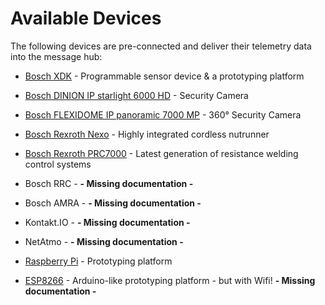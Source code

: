 # Available Devices

The following devices are pre-connected and deliver their telemetry data into the message hub:

- [Bosch XDK](BCX17_Bosch_XDK110.md) - Programmable sensor device & a prototyping platform
- [Bosch DINION IP starlight 6000 HD](BCX17_Bosch_DINION_IP_starlight_6000_HD.md) - Security Camera
- [Bosch FLEXIDOME IP panoramic 7000 MP](BCX17_Bosch_FLEXIDOME_IP_panoramic_7000_MP) - 360° Security Camera 
- [Bosch Rexroth Nexo](BCX17_Bosch_Nexo.md) - Highly integrated cordless nutrunner
- [Bosch Rexroth PRC7000](BCX17_Bosch_PRC7000.md) - Latest generation of resistance welding control systems
- Bosch RRC - **- Missing documentation -**
- Bosch AMRA - **- Missing documentation -**

- Kontakt.IO - **- Missing documentation -**
- NetAtmo - **- Missing documentation -**


- [Raspberry Pi](Raspberry_Pi/) - Prototyping platform 
- [ESP8266](esp8266/) - Arduino-like prototyping platform - but with Wifi! **- Missing documentation -**
